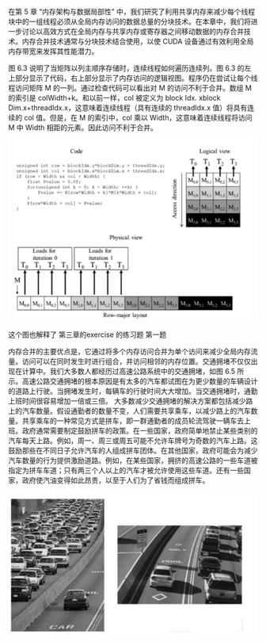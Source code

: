 在第 5 章 “内存架构与数据局部性” 中，我们研究了利用共享内存来减少每个线程块中的一组线程必须从全局内存访问的数据总量的分块技术。在本章中，我们将进一步讨论以高效方式在全局内存与共享内存或寄存器之间移动数据的内存合并技术。内存合并技术通常与分块技术结合使用，以使 CUDA 设备通过有效利用全局内存带宽来发挥其性能潜力。

图 6.3 说明了当矩阵以列主顺序存储时，连续线程如何遍历连续列。图 6.3 的左上部分显示了代码，右上部分显示了内存访问的逻辑视图。程序仍在尝试让每个线程访问矩阵 M 的一列。通过检查代码可以看出对 M 的访问不利于合并。数组 M 的索引是 colWidth+k。和以前一样，col 被定义为 block Idx. xblock Dim.x+threadIdx.x，这意味着连续线程（具有连续的 threadIdx.x 值）将具有连续的 col 值。但是，在 M 的索引中，col 乘以 Width，这意味着连续线程将访问 M 中 Width 相距的元素。因此访问不利于合并。


![img.png](img.png)

这个图也解释了 第三章的exercise 的练习题 第一题 


内存合并的主要优点是，它通过将多个内存访问合并为单个访问来减少全局内存流量。访问可以在同时发生时进行组合，并访问相邻的内存位置。交通拥堵不仅仅出现在计算中。我们大多数人都经历过高速公路系统中的交通拥堵，如图 6.5 所示。高速公路交通拥堵的根本原因是有太多的汽车都试图在为更少数量的车辆设计的道路上行驶。当拥堵发生时，每辆车的行驶时间大大增加。当交通拥堵时，通勤上班时间很容易增加一倍或三倍。
大多数减少交通拥堵的解决方案都包括减少路上的汽车数量。假设通勤者的数量不变，人们需要共享乘车，以减少路上的汽车数量。共享乘车的一种常见方式是拼车，即一群通勤者的成员轮流驾驶一辆车去上班。政府通常需要制定鼓励拼车的政策。在一些国家，政府简单地禁止某些类别的汽车每天上路。例如，周一、周三或周五可能不允许车牌号为奇数的汽车上路。这鼓励那些在不同日子允许汽车的人组成拼车团体。在其他国家，政府可能会为减少汽车数量的行为提供激励道路。例如，在某些国家，拥挤的高速公路的一些车道被指定为拼车车道；只有两三个人以上的汽车才被允许使用这些车道。还有一些国家，政府使汽油变得如此昂贵，以至于人们为了省钱而组成拼车。

![img_1.png](img_1.png)

